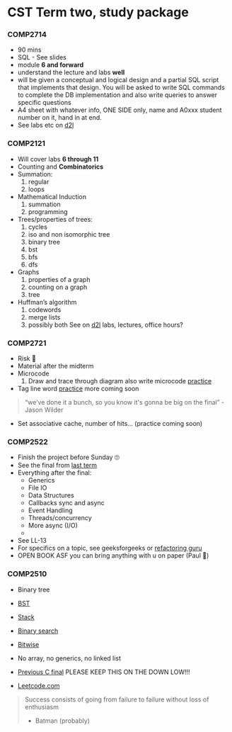 
# CST Term two, study package


### COMP2714


* 90 mins
* SQL - See slides
* module **6 and forward**
* understand the lecture and labs **well**
* will be given a conceptual and logical design and a partial SQL script that implements that design. You will be asked to write SQL commands to complete the DB implementation and also write queries to answer specific questions
* A4 sheet with whatever info, ONE SIDE only, name and A0xxx student number on it, hand in at end.
* See labs etc on [d2l](https://learn.bcit.ca/d2l/)



### COMP2121


* Will cover labs **6 through 11**
* Counting and **Combinatorics**
* Summation:
    1. regular 
    2. loops
* Mathematical Induction 
    1. summation
    2. programming
* Trees/properties of trees:
    1. cycles
    2. iso and non isomorphic tree
    3. binary tree
    4. bst
    5. bfs
    6. dfs
* Graphs
    1. properties of a graph
    2. counting on a graph
    3. tree
* Huffman’s algorithm
    1. codewords
    2. merge lists
    3. possibly both
See on [d2l](https://learn.bcit.ca/d2l/) labs, lectures, office hours?
 


 ### COMP2721
 
 
* Risk 🙂
* Material after the midterm
* Microcode
   1. Draw and trace through diagram also write microcode [practice](https://docs.google.com/document/d/1H__G0zizB5mQ5n8Nn7t7CQ1BzcOdHcAhiycaAQN-m48/edit?usp=sharing)
* Tag line word [practice](https://docs.google.com/document/d/10d9NkQS3imz-n77mVfHAUQIHHLa53daOC-BCH-VlR9M/edit?usp=sharing) more coming soon
 > “we’ve done it a bunch, so you know it's gonna be big on the final” - Jason Wilder
* Set associative cache, number of hits… (practice coming soon)
 


### COMP2522


* Finish the project before Sunday 🙄
* See the final from [last term](https://github.com/COMP2522/FinalExam-Fall-2022)
* Everything after the final:
  - Generics
  - File IO
  - Data Structures
  - Callbacks sync and async
  - Event Handling
  - Threads/concurrency
  - More async (I/O)
  - 
* See LL-13
* For specifics on a topic, see geeksforgeeks or [refactoring guru](https://refactoring.guru/)
* OPEN BOOK ASF you can bring anything with u on paper (Paul 🐐)
 


### COMP2510


* Binary tree
* [BST](https://leetcode.com/problemset/all/?topicSlugs=binary-tree&page=1)
* [Stack](https://leetcode.com/problemset/all/?page=1&topicSlugs=stack)
* [Binary search](https://leetcode.com/problemset/all/?page=1&topicSlugs=binary-search)
* [Bitwise](https://leetcode.com/problemset/all/?page=1&topicSlugs=bit-manipulation)
* No array, no generics, no linked list 

* [Previous C final](https://www.youtube.com/watch?v=dQw4w9WgXcQ) PLEASE KEEP THIS ON THE DOWN LOW!!!
* [Leetcode.com](https://leetcode.com/problemset/all/) 

 
 
 
 > Success consists of going from failure to failure without loss of enthusiasm
 > - Batman (probably)
 
 
 
 
 
